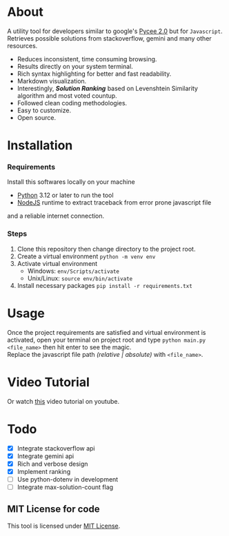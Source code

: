 # About

A utility tool for developers similar to google's [Pycee 2.0](https://pypi.org/project/pycee2/) but for `Javascript`. <br>
Retrieves possible solutions from stackoverflow, gemini and many other resources.

- Reduces inconsistent, time consuming browsing.
- Results directly on your system terminal.
- Rich syntax highlighting for better and fast readability.
- Markdown visualization.
- Interestingly, **_Solution Ranking_** based on Levenshtein Similarity algorithm and most voted countup.
- Followed clean coding methodologies.
- Easy to customize.
- Open source.

# Installation

### Requirements

Install this softwares locally on your machine

- [Python](https://www.python.org/) 3.12 or later to run the tool
- [NodeJS](https://nodejs.org/en) runtime to extract traceback from error prone javascript file

and a reliable internet connection.

### Steps

1. Clone this repository then change directory to the project root.
2. Create a virtual environment `python -m venv env`
3. Activate virtual environment
   - Windows: `env/Scripts/activate`
   - Unix/Linux: `source env/bin/activate` <br/>
4. Install necessary packages `pip install -r requirements.txt`

# Usage

Once the project requirements are satisfied and virtual environment is activated, open your terminal on project root and type `python main.py <file_name>` then hit enter to see the magic. <br>
Replace the javascript file path _(relative | absolute)_ with `<file_name>`.

<!-- - `python main.py <file_name>` : in case you don't want to specify solution count. -->
<!-- - `python main.py <file_name> --msc <value>` : to specify maximum solution count replace `<value>` with with that integer, default is 5 -->

# Video Tutorial

Or watch [this](https://youtu.be/6STIHO5lKCI) video tutorial on youtube.

# Todo

- [x] Integrate stackoverflow api
- [x] Integrate gemini api
- [x] Rich and verbose design
- [x] Implement ranking
- [ ] Use python-dotenv in development
- [ ] Integrate max-solution-count flag

## MIT License for code

This tool is licensed under [MIT License](https://github.com/Sofiullah-Iqbal-Kiron/js-cid/blob/main/LICENSE).
